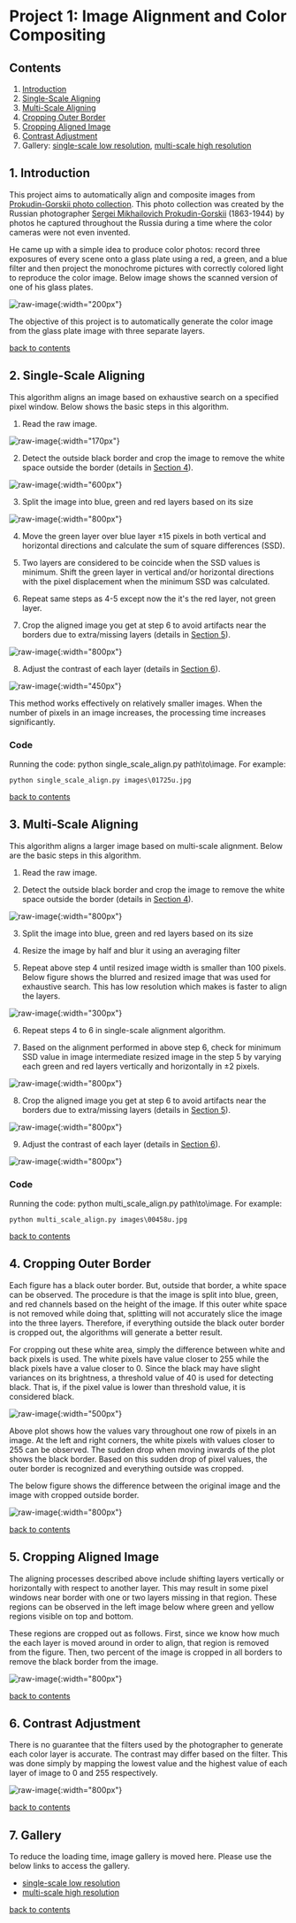 # Project 1: Image Alignment and Color Compositing

<a name="contents"></a>
## Contents
1. [Introduction](#intro)
2. [Single-Scale Aligning](#single-scale)
3. [Multi-Scale Aligning](#multi-scale)
4. [Cropping Outer Border](#crop)
5. [Cropping Aligned Image](#align-crop)
6. [Contrast Adjustment](#contrast)
7. Gallery: [single-scale low resolution](https://github.com/kanishkegb/CSCI-6527-projects/tree/master/Project-1/aligned_images/single_scale#low-resolution-gallery), [multi-scale high resolution](https://github.com/kanishkegb/CSCI-6527-projects/tree/master/Project-1/aligned_images/multi_scale#high-resolution-gallery)

<a name="intro"></a>
## 1. Introduction

This project aims to automatically align and composite images from [ Prokudin-Gorskii photo collection](http://www.loc.gov/exhibits/empire/gorskii.html). This photo collection was created by the Russian photographer [Sergei Mikhailovich Prokudin-Gorskii](http://en.wikipedia.org/wiki/Prokudin-Gorskii) (1863-1944) by photos he captured throughout the Russia during a time where the color cameras were not even invented.

He came up with a simple idea to produce color photos: record three exposures of every scene onto a glass plate using a red, a green, and a blue filter and then project the monochrome pictures with correctly colored light to reproduce the color image. Below image shows the scanned version of one of his glass plates.

![raw-image](https://raw.githubusercontent.com/kanishkegb/CSCI-6527-projects/master/Project-1/aligned_images/report/1-raw.jpg){:width="200px"}

The objective of this project is to automatically generate the color image from the glass plate image with three separate layers.

[back to contents](#contents)

<a name="single-scale"></a>
## 2. Single-Scale Aligning

This algorithm aligns an image based on exhaustive search on a specified pixel window. Below shows the basic steps in this algorithm.

1. Read the raw image.

![raw-image](https://raw.githubusercontent.com/kanishkegb/CSCI-6527-projects/master/Project-1/aligned_images/report/1-raw.jpg){:width="170px"}


2. Detect the outside black border and crop the image to remove the white space outside the border (details in [Section 4](#crop)).

![raw-image](https://raw.githubusercontent.com/kanishkegb/CSCI-6527-projects/master/Project-1/aligned_images/report/2-cropped.png){:width="600px"}


3. Split the image into blue, green and red layers based on its size

![raw-image](https://raw.githubusercontent.com/kanishkegb/CSCI-6527-projects/master/Project-1/aligned_images/report/3-split.png){:width="800px"}

4. Move the green layer over blue layer ±15 pixels in both vertical and horizontal directions and calculate the sum of square differences (SSD).

5. Two layers are considered to be coincide when the SSD values is minimum. Shift the green layer in vertical and/or horizontal directions with the pixel displacement when the minimum SSD was calculated.

6. Repeat same steps as 4-5 except now the it's the red layer, not green layer.

7. Crop the aligned image you get at step 6 to avoid artifacts near the borders due to extra/missing layers (details in [Section 5](#align-crop)).

![raw-image](https://raw.githubusercontent.com/kanishkegb/CSCI-6527-projects/master/Project-1/aligned_images/report/4-aligned-cropped.png){:width="800px"}

8. Adjust the contrast of each layer (details in [Section 6](https://github.com/kanishkegb/CSCI-6527-projects/tree/master/Project-1#6-contrast-adjustment)).

![raw-image](https://raw.githubusercontent.com/kanishkegb/CSCI-6527-projects/master/Project-1/aligned_images/report/5-final.png){:width="450px"}


This method works effectively on relatively smaller images. When the number of pixels in an image increases, the processing time increases significantly.

### Code
Running the code: python single_scale_align.py path\to\image.
For example:
```
python single_scale_align.py images\01725u.jpg
```

[back to contents](#contents)

<a name="multi-scale"></a>
## 3. Multi-Scale Aligning
This algorithm aligns a larger image based on multi-scale alignment. Below are the basic steps in this algorithm.

1. Read the raw image.

2. Detect the outside black border and crop the image to remove the white space outside the border (details in [Section 4](#crop)).

![raw-image](https://raw.githubusercontent.com/kanishkegb/CSCI-6527-projects/master/Project-1/aligned_images/report/7-cropped.png){:width="800px"}


3. Split the image into blue, green and red layers based on its size

4. Resize the image by half and blur it using an averaging filter

5. Repeat above step 4 until resized image width is smaller than 100 pixels. Below figure shows the blurred and resized image that was used for exhaustive search. This has low resolution which makes is faster to align the layers.

![raw-image](https://raw.githubusercontent.com/kanishkegb/CSCI-6527-projects/master/Project-1/aligned_images/report/8-blurred.png){:width="300px"}


6. Repeat steps 4 to 6 in single-scale alignment algorithm.

7. Based on the alignment performed in above step 6, check for minimum SSD value in image intermediate resized image in the step 5 by varying each green and red layers vertically and horizontally in ±2 pixels.

![raw-image](https://raw.githubusercontent.com/kanishkegb/CSCI-6527-projects/master/Project-1/aligned_images/report/9-aligned.png){:width="800px"}

8. Crop the aligned image you get at step 6 to avoid artifacts near the borders due to extra/missing layers (details in [Section 5](#align-crop)).

![raw-image](https://raw.githubusercontent.com/kanishkegb/CSCI-6527-projects/master/Project-1/aligned_images/report/10-aligned-cropped.png){:width="800px"}

9. Adjust the contrast of each layer (details in [Section 6](https://github.com/kanishkegb/CSCI-6527-projects/tree/master/Project-1#6-contrast-adjustment)).

![raw-image](https://raw.githubusercontent.com/kanishkegb/CSCI-6527-projects/master/Project-1/aligned_images/report/11-contrast.png){:width="800px"}


### Code
Running the code: python multi_scale_align.py path\to\image.
For example:
```
python multi_scale_align.py images\00458u.jpg
```

[back to contents](#contents)

<a name="crop"></a>
## 4. Cropping Outer Border

Each figure has a black outer border. But, outside that border, a white space can be observed. The procedure is that the image is split into blue, green, and red channels based on the height of the image. If this outer white space is not removed while doing that, splitting will not accurately slice the image into the three layers. Therefore, if everything outside the black outer border is cropped out, the algorithms will generate a better result.

For cropping out these white area, simply the difference between white and back pixels is used. The white pixels have value closer to 255 while the black pixels have a value closer to 0. Since the black may have slight variances on its brightness, a threshold value of 40 is used for detecting black. That is, if the pixel value is lower than threshold value, it is considered black.

![raw-image](https://raw.githubusercontent.com/kanishkegb/CSCI-6527-projects/master/Project-1/aligned_images/report/12-border-detect.png){:width="500px"}


Above plot shows how the values vary throughout one row of pixels in an image. At the left and right corners, the white pixels with values closer to 255 can be observed. The sudden drop when moving inwards of the plot shows the black border. Based on this sudden drop of pixel values, the outer border is recognized and everything outside was cropped.

The below figure shows the difference between the original image and the image with cropped outside border.

![raw-image](https://raw.githubusercontent.com/kanishkegb/CSCI-6527-projects/master/Project-1/aligned_images/report/7-cropped.png){:width="800px"}


[back to contents](#contents)

<a name="align-crop"></a>
## 5. Cropping Aligned Image

The aligning processes described above include shifting layers vertically or horizontally with respect to another layer. This may result in some pixel windows near border with one or two layers missing in that region. These regions can be observed in the left image below where green and yellow regions visible on top and bottom.

These regions are cropped out as follows. First, since we know how much the each layer is moved around in order to align, that region is removed from the figure. Then, two percent of the image is cropped in all borders to remove the black border from the image.

![raw-image](https://raw.githubusercontent.com/kanishkegb/CSCI-6527-projects/master/Project-1/aligned_images/report/10-aligned-cropped.png){:width="800px"}

[back to contents](#contents)

<a name="contrast"></a>
## 6. Contrast Adjustment

There is no guarantee that the filters used by the photographer to generate each color layer is accurate. The contrast may differ based on the filter. This was done simply by mapping the lowest value and the highest value of each layer of image to 0 and 255 respectively.   

![raw-image](https://raw.githubusercontent.com/kanishkegb/CSCI-6527-projects/master/Project-1/aligned_images/report/11-contrast.png){:width="800px"}


[back to contents](#contents)

## 7. Gallery

To reduce the loading time, image gallery is moved here. Please use the below links to access the gallery.
  * [single-scale low resolution](https://github.com/kanishkegb/CSCI-6527-projects/tree/master/Project-1/aligned_images/single_scale#low-resolution-gallery)
  * [multi-scale high resolution](https://github.com/kanishkegb/CSCI-6527-projects/tree/master/Project-1/aligned_images/multi_scale#high-resolution-gallery)

[back to contents](#contents)
